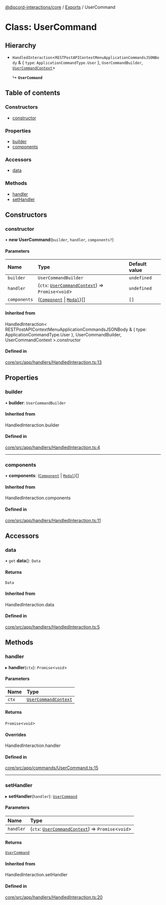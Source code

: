 [@discord-interactions/core](../README.md) / [Exports](../modules.md) / UserCommand

# Class: UserCommand

## Hierarchy

- `HandledInteraction`<`RESTPostAPIContextMenuApplicationCommandsJSONBody` & { `type`: `ApplicationCommandType.User`  }, `UserCommandBuilder`, [`UserCommandContext`](UserCommandContext.md)\>

  ↳ **`UserCommand`**

## Table of contents

### Constructors

- [constructor](UserCommand.md#constructor)

### Properties

- [builder](UserCommand.md#builder)
- [components](UserCommand.md#components)

### Accessors

- [data](UserCommand.md#data)

### Methods

- [handler](UserCommand.md#handler)
- [setHandler](UserCommand.md#sethandler)

## Constructors

### constructor

• **new UserCommand**(`builder`, `handler`, `components?`)

#### Parameters

| Name | Type | Default value |
| :------ | :------ | :------ |
| `builder` | `UserCommandBuilder` | `undefined` |
| `handler` | (`ctx`: [`UserCommandContext`](UserCommandContext.md)) => `Promise`<`void`\> | `undefined` |
| `components` | ([`Component`](../modules.md#component) \| [`Modal`](Modal.md))[] | `[]` |

#### Inherited from

HandledInteraction<
  RESTPostAPIContextMenuApplicationCommandsJSONBody & { type: ApplicationCommandType.User },
  UserCommandBuilder,
  UserCommandContext
\>.constructor

#### Defined in

[core/src/app/handlers/HandledInteraction.ts:13](https://github.com/ssMMiles/interactions.ts/blob/df1cc9e/packages/core/src/app/handlers/HandledInteraction.ts#L13)

## Properties

### builder

• **builder**: `UserCommandBuilder`

#### Inherited from

HandledInteraction.builder

#### Defined in

[core/src/app/handlers/HandledInteraction.ts:4](https://github.com/ssMMiles/interactions.ts/blob/df1cc9e/packages/core/src/app/handlers/HandledInteraction.ts#L4)

___

### components

• **components**: ([`Component`](../modules.md#component) \| [`Modal`](Modal.md))[]

#### Inherited from

HandledInteraction.components

#### Defined in

[core/src/app/handlers/HandledInteraction.ts:11](https://github.com/ssMMiles/interactions.ts/blob/df1cc9e/packages/core/src/app/handlers/HandledInteraction.ts#L11)

## Accessors

### data

• `get` **data**(): `Data`

#### Returns

`Data`

#### Inherited from

HandledInteraction.data

#### Defined in

[core/src/app/handlers/HandledInteraction.ts:5](https://github.com/ssMMiles/interactions.ts/blob/df1cc9e/packages/core/src/app/handlers/HandledInteraction.ts#L5)

## Methods

### handler

▸ **handler**(`ctx`): `Promise`<`void`\>

#### Parameters

| Name | Type |
| :------ | :------ |
| `ctx` | [`UserCommandContext`](UserCommandContext.md) |

#### Returns

`Promise`<`void`\>

#### Overrides

HandledInteraction.handler

#### Defined in

[core/src/app/commands/UserCommand.ts:15](https://github.com/ssMMiles/interactions.ts/blob/df1cc9e/packages/core/src/app/commands/UserCommand.ts#L15)

___

### setHandler

▸ **setHandler**(`handler`): [`UserCommand`](UserCommand.md)

#### Parameters

| Name | Type |
| :------ | :------ |
| `handler` | (`ctx`: [`UserCommandContext`](UserCommandContext.md)) => `Promise`<`void`\> |

#### Returns

[`UserCommand`](UserCommand.md)

#### Inherited from

HandledInteraction.setHandler

#### Defined in

[core/src/app/handlers/HandledInteraction.ts:20](https://github.com/ssMMiles/interactions.ts/blob/df1cc9e/packages/core/src/app/handlers/HandledInteraction.ts#L20)
